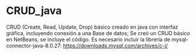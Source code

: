 # CRUD_java
CRUD (Create, Read, Update, Drop) básico creado en java con interfaz gráfica, incluyendo conexión a una Base de datos; 
Se creó un CRUD básico en NetBeans, se incluye el código.
Es necesario incluir la librería de mysql-connector-java-8.0.27: https://downloads.mysql.com/archives/c-j/

